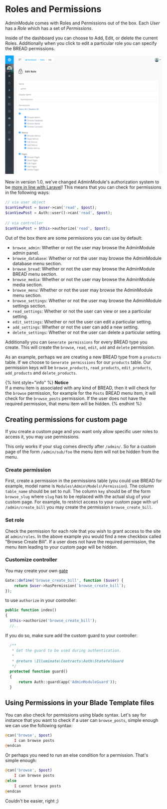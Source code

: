 # Roles and Permissions

AdminModule comes with Roles and Permissions out of the box. Each _User_ has a _Role_ which has a set of _Permissions_.

Inside of the dashboard you can choose to Add, Edit, or delete the current Roles. Additionally when you click to edit a particular role you can specify the BREAD permissions.

![](../.gitbook/assets/role.png)

New in version 1.0, we've changed AdminModule's authorization system to be [more in line with Laravel](https://laravel.com/docs/authorization#authorizing-actions-using-policies)! This means that you can check for permissions in the following ways:

```php
// via user object
$canViewPost = $user->can('read', $post);
$canViewPost = Auth::user()->can('read', $post);

// via controller
$canViewPost = $this->authorize('read', $post);
```

Out of the box there are some permissions you can use by default:

* `browse_admin`: Whether or not the user may browse the AdminModule admin panel.
* `browse_database`: Whether or not the user may browse the AdminModule database menu section.
* `browse_bread`: Whether or not the user may browse the AdminModule BREAD menu section.
* `browse_media`: Whether or not the user may browse the AdminModule media section.
* `browse_menu`: Whether or not the user may browse the AdminModule menu section.
* `browse_settings`: Whether or not the user may browse the AdminModule settings section.
* `read_settings`: Whether or not the user can view or see a particular setting.
* `edit_settings`: Whether or not the user can edit a particular setting.
* `add_settings`: Whether or not the user can add a new setting.
* `delete_settings`: Whether or not the user can delete a particular setting.

Additionally you can `Generate permissions` for every BREAD type you create. This will create the `browse`, `read`, `edit`, `add` and `delete` permission.

As an example, perhaps we are creating a new BREAD type from a `products` table. If we choose to `Generate permissions` for our `products` table. Our permission keys will be `browse_products`, `read_products`, `edit_products`, `add_products` and `delete_products`.

{% hint style="info" %}
**Notice**  
If a menu item is associated with any kind of BREAD, then it will check for the `browse` permission, for example for the `Posts` BREAD menu item, it will check for the `browse_posts` permission. If the user does not have the required permission, that menu item will be hidden.
{% endhint %}

## Creating permissions for custom page

If you create a custom page and you want only allow specific user roles to access it, you may use permissions.

This only works if your slug comes directly after `/admin/`. So for a custom page of the form `/admin/sub/foo` the menu item will not be hidden from  the menu.

### Create permission
First, create a permission in the permissions table (you could use BREAD for example, model name is `Modules\Admin\Models\Permission`). The column `table_name` should be set to null. The column `key` should be of the form `browse_slug` where `slug` has to be replaced with  the actual slug of your custom page. For example, to restrict access to your custom page with url `/admin/create_bill` you may create the permission `browse_create_bill`.

### Set role
Check the permission for each role that you wish to grant access to the site at `admin/roles`. In the above example you would find a new checkbox called "Browse Create Bill". If a user does not have the required permission, the menu item leading to your custom page will be hidden.

### Customize controller
You may create your own [gate](https://laravel.com/docs/authorization#gates) 

```php
Gate::define('browse_create_bill', function ($user) {
    return $user->hasPermission(`browse_create_bill`);
});
```
    
to use `authorize` in your controller:

```php
public function index()
{
  $this->authorize('browse_create_bill');
  //..
```

If you do so, make sure add the custom guard to your controller:

```php
  /**
   * Get the guard to be used during authentication.
   *
   * @return \Illuminate\Contracts\Auth\StatefulGuard
   */
  protected function guard()
  {
      return Auth::guard(app('AdminModuleGuard'));
  }
```



## Using Permissions in your Blade Template files

You can also check for permissions using blade syntax. Let's say for instance that you want to check if a user can `browse_posts`, simple enough we can use the following syntax:

```php
@can('browse', $post)
    I can browse posts
@endcan
```

Or perhaps you need to run an else condition for a permission. That's simple enough:

```php
@can('browse', $post)
    I can browse posts
@else
    I cannot browse posts
@endcan
```

Couldn't be easier, right ;\)

